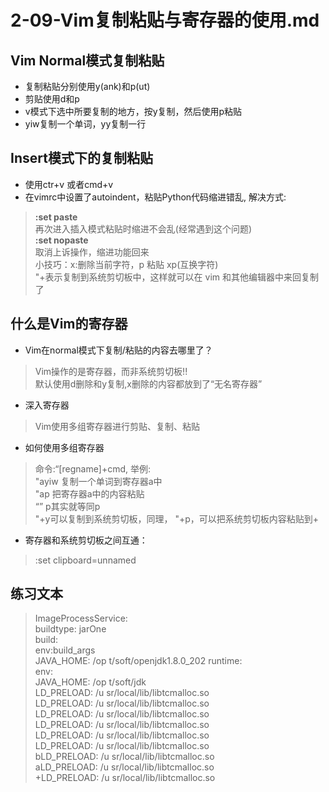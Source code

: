 # 2-09-Vim复制粘贴与寄存器的使用.md

## Vim Normal模式复制粘贴
- 复制粘贴分别使用y(ank)和p(ut)
- 剪贴使用d和p
- v模式下选中所要复制的地方，按y复制，然后使用p粘贴
- yiw复制一个单词，yy复制一行  

## Insert模式下的复制粘贴
- 使用ctr+v 或者cmd+v
- 在vimrc中设置了autoindent，粘贴Python代码缩进错乱, 解决方式:
>  **:set paste**                                                     
再次进入插入模式粘贴时缩进不会乱(经常遇到这个问题)  
**:set nopaste**  
取消上诉操作，缩进功能回来  
小技巧：x:删除当前字符，p 粘贴 xp(互换字符)    
"+表示复制到系统剪切板中，这样就可以在 vim 和其他编辑器中来回复制了   

## 什么是Vim的寄存器
- Vim在normal模式下复制/粘贴的内容去哪里了？ 
> Vim操作的是寄存器，而非系统剪切板!!  
默认使用d删除和y复制,x删除的内容都放到了“无名寄存器”  

- 深入寄存器
> Vim使用多组寄存器进行剪贴、复制、粘贴


- 如何使用多组寄存器
> 命令:“[regname]+cmd, 举例:  
"ayiw 复制一个单词到寄存器a中  
"ap 把寄存器a中的内容粘贴  
“” p其实就等同p  
"+y可以复制到系统剪切板，同理， "+p，可以把系统剪切板内容粘贴到+

- 寄存器和系统剪切板之间互通：
> :set clipboard=unnamed



## 练习文本
> ImageProcessService:  
  buildtype: jarOne   
  build:              
    env:build_args    
      JAVA_HOME: /op  t/soft/openjdk1.8.0_202
  runtime:            
    env:              
      JAVA_HOME: /op  t/soft/jdk                     
      LD_PRELOAD: /u  sr/local/lib/libtcmalloc.so    
      LD_PRELOAD: /u  sr/local/lib/libtcmalloc.so    
      LD_PRELOAD: /u  sr/local/lib/libtcmalloc.so    
      LD_PRELOAD: /u  sr/local/lib/libtcmalloc.so    
      LD_PRELOAD: /u  sr/local/lib/libtcmalloc.so    
      LD_PRELOAD: /u  sr/local/lib/libtcmalloc.so    
      bLD_PRELOAD: /u  sr/local/lib/libtcmalloc.so   
      aLD_PRELOAD: /u  sr/local/lib/libtcmalloc.so   
      +LD_PRELOAD: /u  sr/local/lib/libtcmalloc.so   
                      
